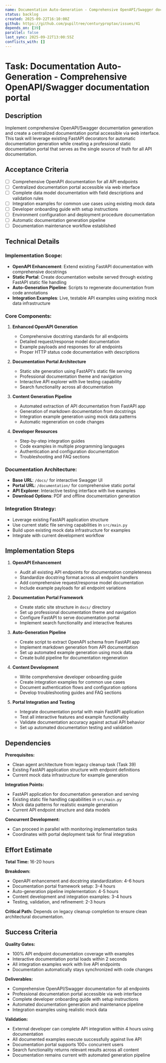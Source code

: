 ```yaml
---
name: Documentation Auto-Generation - Comprehensive OpenAPI/Swagger documentation portal
status: backlog
created: 2025-09-22T16:10:00Z
github: https://github.com/pupiltree/centuryproptax/issues/41
depends_on: [39]
parallel: false
last_sync: 2025-09-22T13:00:55Z
conflicts_with: []
---
```


# Task: Documentation Auto-Generation - Comprehensive OpenAPI/Swagger documentation portal

## Description

Implement comprehensive OpenAPI/Swagger documentation generation and create a centralized documentation portal accessible via web interface. This task will leverage existing FastAPI decorators for automatic documentation generation while creating a professional static documentation portal that serves as the single source of truth for all API documentation.

## Acceptance Criteria

- [ ] Comprehensive OpenAPI documentation for all API endpoints
- [ ] Centralized documentation portal accessible via web interface
- [ ] Complete data model documentation with field descriptions and validation rules
- [ ] Integration examples for common use cases using existing mock data
- [ ] Developer onboarding guide with setup instructions
- [ ] Environment configuration and deployment procedure documentation
- [ ] Automatic documentation generation pipeline
- [ ] Documentation maintenance workflow established

## Technical Details

### Implementation Scope:
- **OpenAPI Enhancement**: Extend existing FastAPI documentation with comprehensive docstrings
- **Static Portal**: Create documentation website served through existing FastAPI static file handling
- **Auto-Generation Pipeline**: Scripts to regenerate documentation from code annotations
- **Integration Examples**: Live, testable API examples using existing mock data infrastructure

### Core Components:

1. **Enhanced OpenAPI Generation**
   - Comprehensive docstring standards for all endpoints
   - Detailed request/response model documentation
   - Example payloads and responses for all endpoints
   - Proper HTTP status code documentation with descriptions

2. **Documentation Portal Architecture**
   - Static site generation using FastAPI's static file serving
   - Professional documentation theme and navigation
   - Interactive API explorer with live testing capability
   - Search functionality across all documentation

3. **Content Generation Pipeline**
   - Automated extraction of API documentation from FastAPI app
   - Generation of markdown documentation from docstrings
   - Integration example generation using mock data patterns
   - Automatic regeneration on code changes

4. **Developer Resources**
   - Step-by-step integration guides
   - Code examples in multiple programming languages
   - Authentication and configuration documentation
   - Troubleshooting and FAQ sections

### Documentation Architecture:
- **Base URL**: `/docs/` for interactive Swagger UI
- **Portal URL**: `/documentation/` for comprehensive static portal
- **API Explorer**: Interactive testing interface with live examples
- **Download Options**: PDF and offline documentation generation

### Integration Strategy:
- Leverage existing FastAPI application structure
- Use current static file serving capabilities in `src/main.py`
- Build upon existing mock data infrastructure for examples
- Integrate with current development workflow

## Implementation Steps

1. **OpenAPI Enhancement**
   - Audit all existing API endpoints for documentation completeness
   - Standardize docstring format across all endpoint handlers
   - Add comprehensive request/response model documentation
   - Include example payloads for all endpoint variations

2. **Documentation Portal Framework**
   - Create static site structure in `docs/` directory
   - Set up professional documentation theme and navigation
   - Configure FastAPI to serve documentation portal
   - Implement search functionality and interactive features

3. **Auto-Generation Pipeline**
   - Create script to extract OpenAPI schema from FastAPI app
   - Implement markdown generation from API documentation
   - Set up automated example generation using mock data
   - Create build pipeline for documentation regeneration

4. **Content Development**
   - Write comprehensive developer onboarding guide
   - Create integration examples for common use cases
   - Document authentication flows and configuration options
   - Develop troubleshooting guides and FAQ sections

5. **Portal Integration and Testing**
   - Integrate documentation portal with main FastAPI application
   - Test all interactive features and example functionality
   - Validate documentation accuracy against actual API behavior
   - Set up automated documentation testing and validation

## Dependencies

**Prerequisites:**
- Clean agent architecture from legacy cleanup task (Task 39)
- Existing FastAPI application structure with endpoint definitions
- Current mock data infrastructure for example generation

**Integration Points:**
- FastAPI application for documentation generation and serving
- Existing static file handling capabilities in `src/main.py`
- Mock data patterns for realistic example generation
- Current API endpoint structure and data models

**Concurrent Development:**
- Can proceed in parallel with monitoring implementation tasks
- Coordinates with portal deployment task for final integration

## Effort Estimate

**Total Time:** 16-20 hours

**Breakdown:**
- OpenAPI enhancement and docstring standardization: 4-6 hours
- Documentation portal framework setup: 3-4 hours
- Auto-generation pipeline implementation: 4-5 hours
- Content development and integration examples: 3-4 hours
- Testing, validation, and refinement: 2-3 hours

**Critical Path:** Depends on legacy cleanup completion to ensure clean architectural documentation.

## Success Criteria

**Quality Gates:**
- 100% API endpoint documentation coverage with examples
- Interactive documentation portal loads within 2 seconds
- All integration examples work with live API endpoints
- Documentation automatically stays synchronized with code changes

**Deliverables:**
- Comprehensive OpenAPI/Swagger documentation for all endpoints
- Professional documentation portal accessible via web interface
- Complete developer onboarding guide with setup instructions
- Automated documentation generation and maintenance pipeline
- Integration examples using realistic mock data

**Validation:**
- External developer can complete API integration within 4 hours using documentation
- All documented examples execute successfully against live API
- Documentation portal supports 100+ concurrent users
- Search functionality returns relevant results across all content
- Documentation remains current with automated generation pipeline